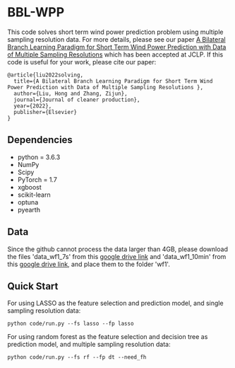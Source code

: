 # BBL-WPP
This code solves short term wind power prediction problem using multiple sampling resolution data. For more details, please see our paper [A Bilateral Branch Learning Paradigm for Short Term Wind Power Prediction with Data of Multiple Sampling Resolutions](https://ieeexplore.ieee.org/abstract/document/9537638) which has been accepted at JCLP. If this code is useful for your work, please cite our paper:

```
@article{liu2022solving,
  title={A Bilateral Branch Learning Paradigm for Short Term Wind Power Prediction with Data of Multiple Sampling Resolutions },
  author={Liu, Hong and Zhang, Zijun},
  journal={Journal of cleaner production},
  year={2022},
  publisher={Elsevier}
}
```

## Dependencies

* python = 3.6.3
* NumPy
* Scipy
* PyTorch = 1.7
* xgboost
* scikit-learn
* optuna
* pyearth

## Data

Since the github cannot process the data larger than 4GB, please download the files 'data_wf1_7s' from this [google drive link](https://drive.google.com/file/d/1uh96xI-KL4ANGpqi0QqPLscFYzLZibHY/view?usp=sharing) and 'data_wf1_10min' from this [google drive link](https://drive.google.com/file/d/1TVr2rd4eGP3DP8FeWNWYoNpcifrpZWDn/view?usp=sharing), and place them to the folder 'wf1'.



## Quick Start

For using LASSO as the feature selection and prediction model, and single sampling resolution data:

```
python code/run.py --fs lasso --fp lasso
```

For using random forest as the feature selection and decision tree as prediction model, and multiple sampling resolution data:

```
python code/run.py --fs rf --fp dt --need_fh
```

